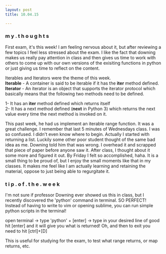 ```yaml
---
layout: post
title: 10.04.15

---
```

<h3>m y . t h o u g h t s</h3>
First exam, it's this week! I am feeling nervous about it, but after reviewing a few topics I feel less stressed about the exam. I like the fact that downing makes us really pay attention in class and then gives us time to work with others to come up with our own versions of the exisiting functions in python or just giving us time to reflect on the content. 

Iterables and Iterators were the theme of this week. 
<br><b>Iterable</b> - A container is said to be iterable if it has the __iter__ method defined.
<br><b>Iterator</b> - An iterator is an object that supports the iterator protocol which basically means that the following two methods need to be defined.

1- It has an __iter__ method defined which returns itself
<br>2- It has a next method defined (__next__ in Python 3) which returns the next value every time the next method is invoked on it.

This past week, he had us implement an iterable range function. It was a great challenge. I remember that last 5 minutes of Wednesdays class. I was so confused. I didn't even know where to begin. Actually I started with returning a list. Luckily some other poor student thought of the same bad idea as me. Downing told him that was wrong. I overhead it and scrapped that piece of paper before anyone saw it. After class, I thought about it some more and figured it out. By Friday I felt so accomplished, haha. It is a small thing to be proud of, but I enjoy the small moments like that in my classes. It makes me feel like I am actually learning and retaining the material, oppose to just being able to regurgitate it. 



<h3>t i p . o f . t h e . w e e k</h3>
I'm not sure if professor Downing ever showed us this in class, but I recently discovered the 'python' command in terminal. SO PERFECT! Instead of having to write to vim or opening sublime, you can run simple python scripts in the terminal! 

open terminal -> type 'python' + [enter] -> type in your desired line of good hit [enter] and it will give you what is returned! Oh, and then to exit you need to hit [ctrl]+[D]

This is useful for studying for the exam, to test what range returns, or map returns, etc. 
